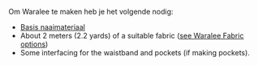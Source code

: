 
Om Waralee te maken heb je het volgende nodig:

  - [Basis naaimateriaal](/docs/sewing/basic-sewing-supplies)
  - About 2 meters (2.2 yards) of a suitable fabric ([see Waralee Fabric options](/docs/patterns/waralee/fabric/))
  - Some interfacing for the waistband and pockets (if making pockets).
